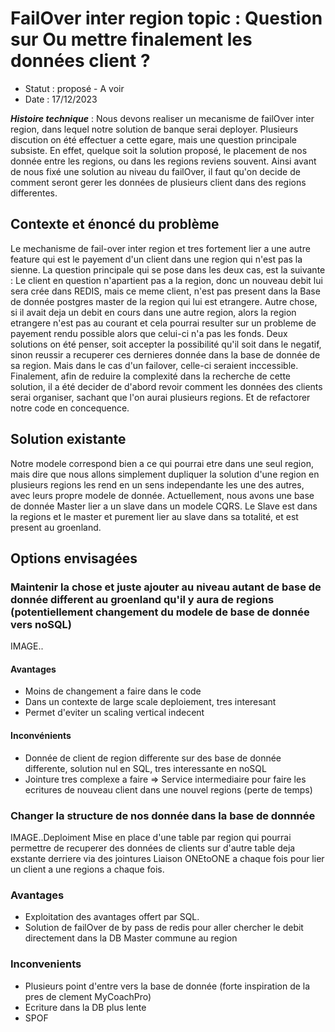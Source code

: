 # FailOver inter region topic : Question sur Ou mettre finalement les données client ?

* Statut : proposé - A voir
* Date : 17/12/2023

***Histoire technique*** : Nous devons realiser un mecanisme de failOver inter region, dans lequel notre solution de banque serai deployer. Plusieurs discution on été effectuer a cette egare,
mais une question principale subsiste. En effet, quelque soit la solution proposé, le placement de nos donnée entre les regions, ou dans les regions reviens souvent. Ainsi avant 
de nous fixé une solution au niveau du failOver, il faut qu'on decide de comment seront gerer les données de plusieurs client dans des regions differentes.

## Contexte et énoncé du problème
Le mechanisme de fail-over inter region et tres fortement lier a une autre feature qui est le payement d'un client dans une region qui n'est pas la sienne. La question principale qui se 
pose dans les deux cas, est la suivante : Le client en question n'apartient pas a la region, donc un nouveau debit lui sera crée dans REDIS, mais ce meme client, n'est pas present dans la
Base de donnée postgres master de la region qui lui est etrangere. Autre chose, si il avait deja un debit en cours dans une autre region, alors la region etrangere n'est pas au courant et cela
pourrai resulter sur un probleme de payement rendu possible alors que celui-ci n'a pas les fonds. Deux solutions on été penser, soit accepter la possibilité qu'il soit dans le negatif, sinon
reussir a recuperer ces dernieres donnée dans la base de donnée de sa region. Mais dans le cas d'un failover, celle-ci seraient inccessible.
Finalement, afin de reduire la complexité dans la recherche de cette solution, il a été decider de d'abord revoir comment les données des clients serai organiser, sachant que l'on aurai plusieurs
regions. Et de refactorer notre code en concequence.

## Solution existante
Notre modele correspond bien a ce qui pourrai etre dans une seul region, mais dire que nous allons simplement dupliquer la solution d'une region en plusieurs regions les rend en un sens
independante les une des autres, avec leurs propre modele de donnée. Actuellement, nous avons une base de donnée Master lier a un slave dans un modele CQRS. Le Slave est dans la regions
et le master et purement lier au slave dans sa totalité, et est present au groenland.

## Options envisagées
### Maintenir la chose et juste ajouter au niveau autant de base de donnée different au groenland qu'il y aura de regions (potentiellement changement du modele de base de donnée vers noSQL)
IMAGE..
#### Avantages
* Moins de changement a faire dans le code
* Dans un contexte de large scale deploiement, tres interesant
* Permet d'eviter un scaling vertical indecent
#### Inconvénients
* Donnée de client de region differente sur des base de donnée differente, solution nul en SQL, tres interessante en noSQL
* Jointure tres complexe a faire => Service intermediaire pour faire les ecritures de nouveau client dans une nouvel regions (perte de temps)

### Changer la structure de nos donnée dans la base de donnnée
IMAGE..Deploiment
Mise en place d'une table par region qui pourrai permettre de recuperer des données de clients sur d'autre table deja exstante derriere via des jointures
Liaison ONEtoONE a chaque fois pour lier un client a une regions a chaque fois.
### Avantages
* Exploitation des avantages offert par SQL.
* Solution de failOver de by pass de redis pour aller chercher le debit directement dans la DB Master commune au region
### Inconvenients
* Plusieurs point d'entre vers la base de donnée (forte inspiration de la pres de clement MyCoachPro)
* Ecriture dans la DB plus lente
* SPOF
